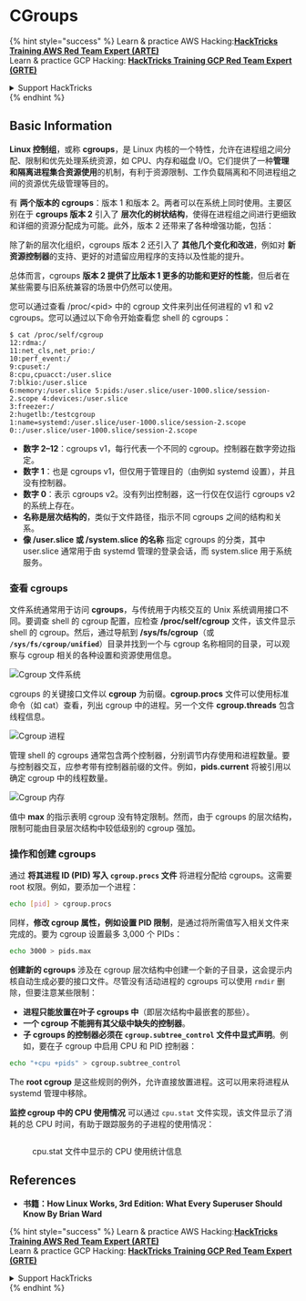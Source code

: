 # CGroups

{% hint style="success" %}
Learn & practice AWS Hacking:<img src="/.gitbook/assets/arte.png" alt="" data-size="line">[**HackTricks Training AWS Red Team Expert (ARTE)**](https://training.hacktricks.xyz/courses/arte)<img src="/.gitbook/assets/arte.png" alt="" data-size="line">\
Learn & practice GCP Hacking: <img src="/.gitbook/assets/grte.png" alt="" data-size="line">[**HackTricks Training GCP Red Team Expert (GRTE)**<img src="/.gitbook/assets/grte.png" alt="" data-size="line">](https://training.hacktricks.xyz/courses/grte)

<details>

<summary>Support HackTricks</summary>

* Check the [**subscription plans**](https://github.com/sponsors/carlospolop)!
* **Join the** 💬 [**Discord group**](https://discord.gg/hRep4RUj7f) or the [**telegram group**](https://t.me/peass) or **follow** us on **Twitter** 🐦 [**@hacktricks\_live**](https://twitter.com/hacktricks\_live)**.**
* **Share hacking tricks by submitting PRs to the** [**HackTricks**](https://github.com/carlospolop/hacktricks) and [**HackTricks Cloud**](https://github.com/carlospolop/hacktricks-cloud) github repos.

</details>
{% endhint %}

## Basic Information

**Linux 控制组**，或称 **cgroups**，是 Linux 内核的一个特性，允许在进程组之间分配、限制和优先处理系统资源，如 CPU、内存和磁盘 I/O。它们提供了一种**管理和隔离进程集合资源使用**的机制，有利于资源限制、工作负载隔离和不同进程组之间的资源优先级管理等目的。

有 **两个版本的 cgroups**：版本 1 和版本 2。两者可以在系统上同时使用。主要区别在于 **cgroups 版本 2** 引入了 **层次化的树状结构**，使得在进程组之间进行更细致和详细的资源分配成为可能。此外，版本 2 还带来了各种增强功能，包括：

除了新的层次化组织，cgroups 版本 2 还引入了 **其他几个变化和改进**，例如对 **新资源控制器**的支持、更好的对遗留应用程序的支持以及性能的提升。

总体而言，cgroups **版本 2 提供了比版本 1 更多的功能和更好的性能**，但后者在某些需要与旧系统兼容的场景中仍然可以使用。

您可以通过查看 /proc/\<pid> 中的 cgroup 文件来列出任何进程的 v1 和 v2 cgroups。您可以通过以下命令开始查看您 shell 的 cgroups：
```shell-session
$ cat /proc/self/cgroup
12:rdma:/
11:net_cls,net_prio:/
10:perf_event:/
9:cpuset:/
8:cpu,cpuacct:/user.slice
7:blkio:/user.slice
6:memory:/user.slice 5:pids:/user.slice/user-1000.slice/session-2.scope 4:devices:/user.slice
3:freezer:/
2:hugetlb:/testcgroup
1:name=systemd:/user.slice/user-1000.slice/session-2.scope
0::/user.slice/user-1000.slice/session-2.scope
```
* **数字 2–12**：cgroups v1，每行代表一个不同的 cgroup。控制器在数字旁边指定。
* **数字 1**：也是 cgroups v1，但仅用于管理目的（由例如 systemd 设置），并且没有控制器。
* **数字 0**：表示 cgroups v2。没有列出控制器，这一行仅在仅运行 cgroups v2 的系统上存在。
* **名称是层次结构的**，类似于文件路径，指示不同 cgroups 之间的结构和关系。
* **像 /user.slice 或 /system.slice 的名称** 指定 cgroups 的分类，其中 user.slice 通常用于由 systemd 管理的登录会话，而 system.slice 用于系统服务。

### 查看 cgroups

文件系统通常用于访问 **cgroups**，与传统用于内核交互的 Unix 系统调用接口不同。要调查 shell 的 cgroup 配置，应检查 **/proc/self/cgroup** 文件，该文件显示 shell 的 cgroup。然后，通过导航到 **/sys/fs/cgroup**（或 **`/sys/fs/cgroup/unified`**）目录并找到一个与 cgroup 名称相同的目录，可以观察与 cgroup 相关的各种设置和资源使用信息。

![Cgroup 文件系统](<../../../.gitbook/assets/image (1128).png>)

cgroups 的关键接口文件以 **cgroup** 为前缀。**cgroup.procs** 文件可以使用标准命令（如 cat）查看，列出 cgroup 中的进程。另一个文件 **cgroup.threads** 包含线程信息。

![Cgroup 进程](<../../../.gitbook/assets/image (281).png>)

管理 shell 的 cgroups 通常包含两个控制器，分别调节内存使用和进程数量。要与控制器交互，应参考带有控制器前缀的文件。例如，**pids.current** 将被引用以确定 cgroup 中的线程数量。

![Cgroup 内存](<../../../.gitbook/assets/image (677).png>)

值中 **max** 的指示表明 cgroup 没有特定限制。然而，由于 cgroups 的层次结构，限制可能由目录层次结构中较低级别的 cgroup 强加。

### 操作和创建 cgroups

通过 **将其进程 ID (PID) 写入 `cgroup.procs` 文件** 将进程分配给 cgroups。这需要 root 权限。例如，要添加一个进程：
```bash
echo [pid] > cgroup.procs
```
同样，**修改 cgroup 属性，例如设置 PID 限制**，是通过将所需值写入相关文件来完成的。要为 cgroup 设置最多 3,000 个 PIDs：
```bash
echo 3000 > pids.max
```
**创建新的 cgroups** 涉及在 cgroup 层次结构中创建一个新的子目录，这会提示内核自动生成必要的接口文件。尽管没有活动进程的 cgroups 可以使用 `rmdir` 删除，但要注意某些限制：

* **进程只能放置在叶子 cgroups 中**（即层次结构中最嵌套的那些）。
* **一个 cgroup 不能拥有其父级中缺失的控制器**。
* **子 cgroups 的控制器必须在 `cgroup.subtree_control` 文件中显式声明**。例如，要在子 cgroup 中启用 CPU 和 PID 控制器：
```bash
echo "+cpu +pids" > cgroup.subtree_control
```
The **root cgroup** 是这些规则的例外，允许直接放置进程。这可以用来将进程从 systemd 管理中移除。

**监控 cgroup 中的 CPU 使用情况** 可以通过 `cpu.stat` 文件实现，该文件显示了消耗的总 CPU 时间，有助于跟踪服务的子进程的使用情况：

<figure><img src="../../../.gitbook/assets/image (908).png" alt=""><figcaption><p>cpu.stat 文件中显示的 CPU 使用统计信息</p></figcaption></figure>

## References

* **书籍：How Linux Works, 3rd Edition: What Every Superuser Should Know By Brian Ward**

{% hint style="success" %}
Learn & practice AWS Hacking:<img src="/.gitbook/assets/arte.png" alt="" data-size="line">[**HackTricks Training AWS Red Team Expert (ARTE)**](https://training.hacktricks.xyz/courses/arte)<img src="/.gitbook/assets/arte.png" alt="" data-size="line">\
Learn & practice GCP Hacking: <img src="/.gitbook/assets/grte.png" alt="" data-size="line">[**HackTricks Training GCP Red Team Expert (GRTE)**<img src="/.gitbook/assets/grte.png" alt="" data-size="line">](https://training.hacktricks.xyz/courses/grte)

<details>

<summary>Support HackTricks</summary>

* Check the [**subscription plans**](https://github.com/sponsors/carlospolop)!
* **Join the** 💬 [**Discord group**](https://discord.gg/hRep4RUj7f) or the [**telegram group**](https://t.me/peass) or **follow** us on **Twitter** 🐦 [**@hacktricks\_live**](https://twitter.com/hacktricks\_live)**.**
* **Share hacking tricks by submitting PRs to the** [**HackTricks**](https://github.com/carlospolop/hacktricks) and [**HackTricks Cloud**](https://github.com/carlospolop/hacktricks-cloud) github repos.

</details>
{% endhint %}

